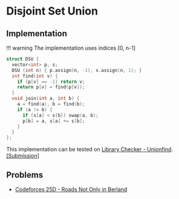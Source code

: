 # Disjoint Set Union

## Implementation 

!!! warning
    The implementation uses indices [0, n-1]

```cpp title="DSU"
struct DSU {
  vector<int> p, s;
  DSU (int n) { p.assign(n, -1), s.assign(n, 1); }
  int find(int v) {
    if (p[v] == -1) return v;
    return p[v] = find(p[v]);
  }
  void join(int a, int b) {
    a = find(a), b = find(b);
    if (a != b) {
      if (s[a] < s[b]) swap(a, b);
      p[b] = a, s[a] += s[b];
    }
  }
};
```

This implementation can be tested on [Library Checker - Unionfind](https://judge.yosupo.jp/problem/unionfind). [[Submission]](https://judge.yosupo.jp/submission/110413)

## Problems

- [Codeforces 25D - Roads Not Only in Berland](https://codeforces.com/contest/25/problem/D)
